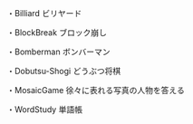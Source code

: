 ・Billiard
ビリヤード

・BlockBreak
ブロック崩し

・Bomberman
ボンバーマン

・Dobutsu-Shogi
どうぶつ将棋

・MosaicGame
徐々に表れる写真の人物を答える

・WordStudy
単語帳

